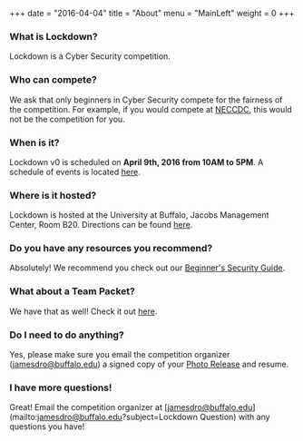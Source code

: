 +++
date = "2016-04-04"
title = "About"
menu = "MainLeft"
weight = 0
+++

### What is Lockdown?
Lockdown is a Cyber Security competition.

### Who can compete?
We ask that only beginners in Cyber Security compete for the fairness of the competition. For example, if you would compete at [NECCDC](http://neccdc.net/), this would not be the competition for you.

### When is it?
Lockdown v0 is scheduled on **April 9th, 2016 from 10AM to 5PM**. A schedule of events is located [here](/schedule).

### Where is it hosted?
Lockdown is hosted at the University at Buffalo, Jacobs Management Center, Room B20. Directions can be found [here](/directions).

### Do you have any resources you recommend?
Absolutely! We recommend you check out our [Beginner's Security Guide](/guide).

### What about a Team Packet?
We have that as well! Check it out [here](/resources/Lockdownv0_TeamPacket.pdf).

### Do I need to do anything?
Yes, please make sure you email the competition organizer ([jamesdro@buffalo.edu](mailto:jamesdro@buffalo.edu?subject=Lockdown)) a signed copy of your [Photo Release](/resources/PhotoRelease.pdf) and resume.

### I have more questions!
Great! Email the competition organizer at [jamesdro@buffalo.edu](mailto:jamesdro@buffalo.edu?subject=Lockdown Question) with any questions you have!
